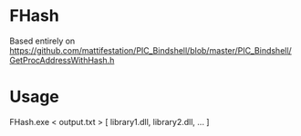 # FHash

Based entirely on https://github.com/mattifestation/PIC_Bindshell/blob/master/PIC_Bindshell/GetProcAddressWithHash.h

# Usage

FHash.exe < output.txt > [ library1.dll, library2.dll, ... ]
